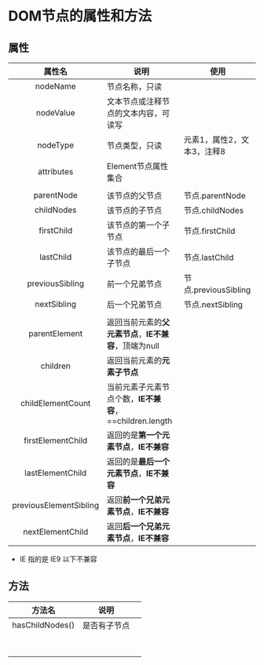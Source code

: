 # DOM节点的属性和方法

## 属性

|         属性名         | 说明                                                    | 使用                       |
| :--------------------: | ------------------------------------------------------- | -------------------------- |
|        nodeName        | 节点名称，只读                                          |                            |
|       nodeValue        | 文本节点或注释节点的文本内容，可读写                    |                            |
|        nodeType        | 节点类型，只读                                          | 元素1，属性2，文本3，注释8 |
|       attributes       | Element节点属性集合                                     |                            |
|                        |                                                         |                            |
|       parentNode       | 该节点的父节点                                          | 节点.parentNode            |
|       childNodes       | 该节点的子节点                                          | 节点.childNodes            |
|       firstChild       | 该节点的第一个子节点                                    | 节点.firstChild            |
|       lastChild        | 该节点的最后一个子节点                                  | 节点.lastChild             |
|    previousSibling     | 前一个兄弟节点                                          | 节点.previousSibling       |
|      nextSibling       | 后一个兄弟节点                                          | 节点.nextSibling           |
|                        |                                                         |                            |
|     parentElement      | 返回当前元素的**父元素节点**，**IE不兼容**，顶端为null  |                            |
|        children        | 返回当前元素的**元素子节点**                            |                            |
|   childElementCount    | 当前元素子元素节点个数，**IE不兼容**，==children.length |                            |
|   firstElementChild    | 返回的是**第一个元素节点**，**IE不兼容**                |                            |
|    lastElementChild    | 返回的是**最后一个元素节点**，**IE不兼容**              |                            |
| previousElementSibling | 返回**前一个兄弟元素节点**，**IE不兼容**                |                            |
|    nextElementChild    | 返回**后一个兄弟元素节点**，**IE不兼容**                |                            |

- IE 指的是 IE9 以下不兼容



## 方法

|     方法名      | 说明         |      |
| :-------------: | ------------ | ---- |
| hasChildNodes() | 是否有子节点 |      |
|                 |              |      |
|                 |              |      |
|                 |              |      |
|                 |              |      |
|                 |              |      |
|                 |              |      |
|                 |              |      |
|                 |              |      |

